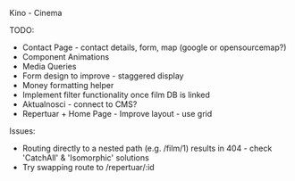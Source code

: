 Kino - Cinema

TODO:

- Contact Page - contact details, form, map (google or opensourcemap?)
- Component Animations
- Media Queries
- Form design to improve - staggered display
- Money formatting helper
- Implement filter functionality once film DB is linked
- Aktualnosci - connect to CMS?
- Repertuar + Home Page - Improve layout - use grid

Issues:

- Routing directly to a nested path (e.g. /film/1) results in 404 - check 'CatchAll' & 'Isomorphic' solutions
- Try swapping route to /repertuar/:id
